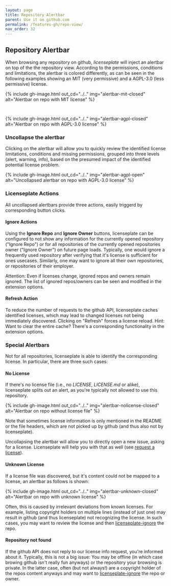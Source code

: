 ```yaml
---
layout: page
title: Repository Alertbar
parent: Use it on github.com
permalink: /features-gh/repo-view/
nav_order: 32
---
```


## Repository Alertbar

When browsing any repository on github, *licenseplate* will inject an alertbar on top of the the repository view.
According to the permissions, conditions and limitations, the alertbar is colored differently,
as can be seen in the following examples showing an MIT (very permissive) and a AGPL-3.0 (less permissive) license.

{% include gh-image.html 
    out_cd="../.."
    img="alertbar-mit-closed" 
    alt="Alertbar on repo with MIT license"
%}

<!-- Hack to put some space between the figures -->
<div style="height:15px"></div>

{% include gh-image.html 
    out_cd="../.."
    img="alertbar-agpl-closed" 
    alt="Alertbar on repo with AGPL-3.0 license"
%}


### Uncollapse the alertbar
Clicking on the alertbar will allow you to quickly review the identified license limitations, conditions and 
missing permissions, grouped into three levels (alert, warning, info), based on the presumed impact
of the identified potential license problem. 

{% include gh-image.html 
    out_cd="../.."
    img="alertbar-agpl-open" 
    alt="Uncollapsed alertbar on repo with AGPL-3.0 license"
%}


### Licenseplate Actions
All uncollapsed alertbars provide three actions, easily triggerd by corresponding button clicks.

#### Ignore Actions
Using the **Ignore Repo** and **Ignore Owner** buttons, licenseplate can be configured to not show any
information for the currently opened repository ("Ignore Repo") or for all repositories 
of the currently opened repositories owner ("Ignore Owner") on future page loads.
Typically, one would ignore a frequently used repository after verifying that it's license
 is sufficient for ones usecases. 
Similarly, one may want to ignore all their own repositories, or repositories of their employer.

Attention: Even if licenses change, ignored repos and owners remain ignored.
The list of ignored repos/owners can be seen and modified in the extension options.

#### Refresh Action
To reduce the number of requests to the github API, licenseplate caches identified licenses,
which may lead to changed licenses not being immediately discovered.
Clicking on "Refresh" forces a license reload. 
Hint: Want to clear the entire cache? There's a corresponding functionality in the extension options.

### Special Alertbars
Not for all repositories, licenseplate is able to identify the corresponding license. 
In particular, there are three such cases:

#### No License
If there's no license file (i.e., no *LICENSE*, *LICENSE.md* or alike), licenseplate splits out an alert,
as you're typically not allowed to use this repository.

{% include gh-image.html 
    out_cd="../.."
    img="alertbar-nolicense-closed" 
    alt="Alertbar on repo without license file"
%}

Note that sometimes license information is only mentioned in the README or the file headers,
which are not picked up by github (and thus also not by licenseplate).

Uncollapsing the alertbar will allow you to directly open a new issue, asking for a license.
Licenseplate will help you with that as well (see [request a license](./../request-license)).

#### Unknown License
If a license file was discovered, but it's content could not be mapped to a license,
an alertbar as follows is shown:

{% include gh-image.html 
    out_cd="../.."
    img="alertbar-unknown-closed" 
    alt="Alertbar on repo with unknown license"
%}

Often, this is caused by irrelevant deviations from known licenses.
For example, listing copyright holders on multiple lines (instead of just one)
may result in github (and thus licenseplate) not recognizing the license.
In such cases, you may want to review the license 
and then [licenseplate-ignore](#ignore-actions) the repo.

#### Repository not found
If the github API does not reply to our license info request, 
you're informed about it. 
Typically, this is not a big issue:
 You may be offline (in which case browing github isn't really fun anyways)
 or the repository your browsing is private.
In the latter case, often (but not always!) are a copyright holder of the repos content anyways
 and may want to [licenseplate-ignore](#ignore-actions) the repo or owner.

<!-- TODO include image -->